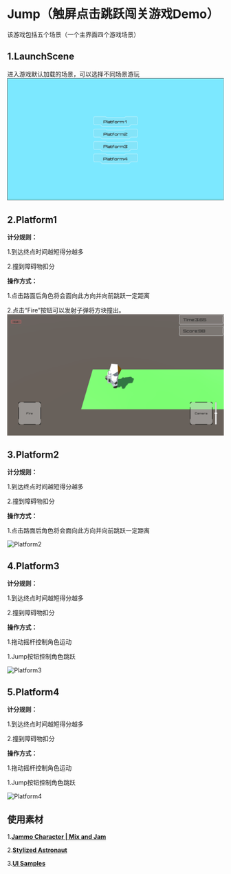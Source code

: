 # Jump（触屏点击跳跃闯关游戏Demo）

该游戏包括五个场景（一个主界面四个游戏场景）

## 1.LaunchScene

进入游戏默认加载的场景，可以选择不同场景游玩
![LaunchScene](readme/LaunchScene.png)

## 2.Platform1

**计分规则：**

1.到达终点时间越短得分越多

2.撞到障碍物扣分

**操作方式：**

1.点击路面后角色将会面向此方向并向前跳跃一定距离

2.点击“Fire”按钮可以发射子弹将方块撞出。
![Platform1](readme/Platform1.gif)

## 3.Platform2

**计分规则：**

1.到达终点时间越短得分越多

2.撞到障碍物扣分

**操作方式：**

1.点击路面后角色将会面向此方向并向前跳跃一定距离

![Platform2](readme/Platform2.gif)

## 4.Platform3

**计分规则：**

1.到达终点时间越短得分越多

2.撞到障碍物扣分

**操作方式：**

1.拖动摇杆控制角色运动

1.Jump按钮控制角色跳跃

![Platform3](readme/Platform3.gif)

## 5.Platform4

**计分规则：**

1.到达终点时间越短得分越多

2.撞到障碍物扣分

**操作方式：**

1.拖动摇杆控制角色运动

1.Jump按钮控制角色跳跃

![Platform4](readme/Platform4.gif)



## 使用素材

1.**[Jammo Character | Mix and Jam](https://assetstore.unity.com/packages/3d/characters/jammo-character-mix-and-jam-158456)**

2.**[Stylized Astronaut](https://assetstore.unity.com/packages/3d/characters/humanoids/sci-fi/stylized-astronaut-114298)**

3.**[UI Samples](https://assetstore.unity.com/packages/essentials/ui-samples-25468)**
